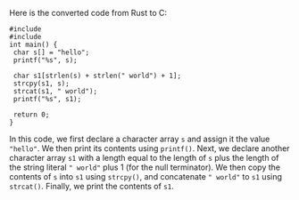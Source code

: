 Here is the converted code from Rust to C:
```
#include 
#include 
int main() {
 char s[] = "hello";
 printf("%s", s);
 
 char s1[strlen(s) + strlen(" world") + 1];
 strcpy(s1, s);
 strcat(s1, " world");
 printf("%s", s1);
 
 return 0;
}
```
In this code, we first declare a character array `s` and assign it the value `"hello"`. We then print its contents using `printf()`.
Next, we declare another character array `s1` with a length equal to the length of `s` plus the length of the string literal `" world"` plus 1 (for the null terminator). We then copy the contents of `s` into `s1` using `strcpy()`, and concatenate `" world"` to `s1` using `strcat()`.
Finally, we print the contents of `s1`.

